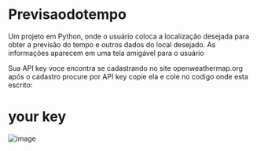 # Previsaodotempo
Um projeto em Python, onde o usuário coloca a localização desejada para obter a previsão do tempo e outros dados do local desejado. As informações aparecem em uma tela amigável para o usuário

Sua API key voce encontra se cadastrando no site  openweathermap.org  após o cadastro procure por API key copie ela e cole no codigo onde esta escrito:
#  your key


![image](https://user-images.githubusercontent.com/82189418/115718924-fbf8d800-a351-11eb-8ad9-8f90f6ab3827.png)

